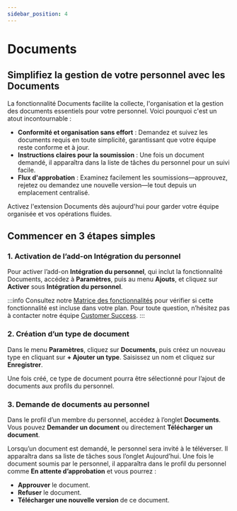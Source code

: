 ```yaml
---
sidebar_position: 4
---
```


# Documents

## Simplifiez la gestion de votre personnel avec les Documents

La fonctionnalité Documents facilite la collecte, l'organisation et la gestion des documents essentiels pour votre personnel. Voici pourquoi c'est un atout incontournable :

- **Conformité et organisation sans effort** : Demandez et suivez les documents requis en toute simplicité, garantissant que votre équipe reste conforme et à jour.
- **Instructions claires pour la soumission** : Une fois un document demandé, il apparaîtra dans la liste de tâches du personnel pour un suivi facile.
- **Flux d'approbation** : Examinez facilement les soumissions—approuvez, rejetez ou demandez une nouvelle version—le tout depuis un emplacement centralisé.

Activez l'extension Documents dès aujourd'hui pour garder votre équipe organisée et vos opérations fluides.

## Commencer en 3 étapes simples

### 1. Activation de l’add-on Intégration du personnel

Pour activer l’add-on **Intégration du personnel**, qui inclut la fonctionnalité Documents, accédez à **Paramètres**, puis au menu **Ajouts**, et cliquez sur **Activer** sous **Intégration du personnel**.

:::info
Consultez notre [Matrice des fonctionnalités](../features-matrix.md) pour vérifier si cette fonctionnalité est incluse dans votre plan. Pour toute question, n’hésitez pas à contacter notre équipe [Customer Success](mailto:customer.success@workstaff.app).
:::

### 2. Création d’un type de document

Dans le menu **Paramètres**, cliquez sur **Documents**, puis créez un nouveau type en cliquant sur **+ Ajouter un type**. Saisissez un nom et cliquez sur **Enregistrer**.

Une fois créé, ce type de document pourra être sélectionné pour l’ajout de documents aux profils du personnel.

### 3. Demande de documents au personnel

Dans le profil d’un membre du personnel, accédez à l’onglet **Documents**. Vous pouvez **Demander un document** ou directement **Télécharger un document**.

Lorsqu’un document est demandé, le personnel sera invité à le téléverser. Il apparaîtra dans sa liste de tâches sous l’onglet Aujourd’hui. Une fois le document soumis par le personnel, il apparaîtra dans le profil du personnel comme **En attente d’approbation** et vous pourrez :
- **Approuver** le document.
- **Refuser** le document.
- **Télécharger une nouvelle version** de ce document.